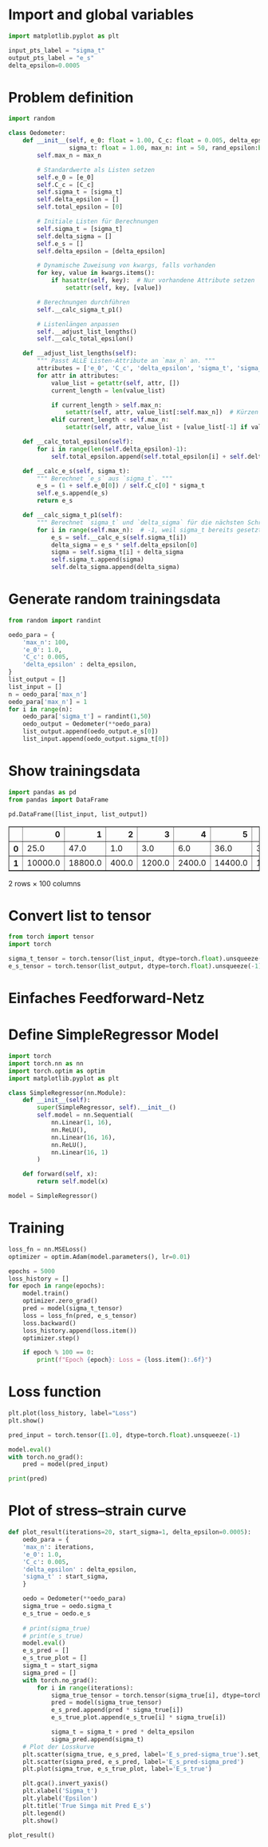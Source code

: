 # Import and global variables


```python
import matplotlib.pyplot as plt

input_pts_label = "sigma_t"
output_pts_label = "e_s"
delta_epsilon=0.0005
```

# Problem definition


```python
import random

class Oedometer:
    def __init__(self, e_0: float = 1.00, C_c: float = 0.005, delta_epsilon: float = 0.0005,
                 sigma_t: float = 1.00, max_n: int = 50, rand_epsilon:bool=False, **kwargs):
        self.max_n = max_n

        # Standardwerte als Listen setzen
        self.e_0 = [e_0]
        self.C_c = [C_c]
        self.sigma_t = [sigma_t]
        self.delta_epsilon = []
        self.total_epsilon = [0]

        # Initiale Listen für Berechnungen
        self.sigma_t = [sigma_t]
        self.delta_sigma = []
        self.e_s = []
        self.delta_epsilon = [delta_epsilon]

        # Dynamische Zuweisung von kwargs, falls vorhanden
        for key, value in kwargs.items():
            if hasattr(self, key):  # Nur vorhandene Attribute setzen
                setattr(self, key, [value])

        # Berechnungen durchführen
        self.__calc_sigma_t_p1()

        # Listenlängen anpassen
        self.__adjust_list_lengths()
        self.__calc_total_epsilon()

    def __adjust_list_lengths(self):
        """ Passt ALLE Listen-Attribute an `max_n` an. """
        attributes = ['e_0', 'C_c', 'delta_epsilon', 'sigma_t', 'sigma_t', 'delta_sigma', 'e_s']
        for attr in attributes:
            value_list = getattr(self, attr, [])
            current_length = len(value_list)

            if current_length > self.max_n:
                setattr(self, attr, value_list[:self.max_n])  # Kürzen
            elif current_length < self.max_n:
                setattr(self, attr, value_list + [value_list[-1] if value_list else 0] * (self.max_n - current_length))  # Auffüllen

    def __calc_total_epsilon(self):
        for i in range(len(self.delta_epsilon)-1):
            self.total_epsilon.append(self.total_epsilon[i] + self.delta_epsilon[i])

    def __calc_e_s(self, sigma_t):
        """ Berechnet `e_s` aus `sigma_t`. """
        e_s = (1 + self.e_0[0]) / self.C_c[0] * sigma_t
        self.e_s.append(e_s)
        return e_s

    def __calc_sigma_t_p1(self):
        """ Berechnet `sigma_t` und `delta_sigma` für die nächsten Schritte. """
        for i in range(self.max_n):  # -1, weil sigma_t bereits gesetzt ist
            e_s = self.__calc_e_s(self.sigma_t[i])
            delta_sigma = e_s * self.delta_epsilon[0]
            sigma = self.sigma_t[i] + delta_sigma
            self.sigma_t.append(sigma)
            self.delta_sigma.append(delta_sigma)
```

# Generate random trainingsdata


```python
from random import randint

oedo_para = {
    'max_n': 100,
    'e_0': 1.0,
    'C_c': 0.005,
    'delta_epsilon' : delta_epsilon,
}
list_output = []
list_input = []
n = oedo_para['max_n']
oedo_para['max_n'] = 1
for i in range(n):
    oedo_para['sigma_t'] = randint(1,50)
    oedo_output = Oedometer(**oedo_para)
    list_output.append(oedo_output.e_s[0])
    list_input.append(oedo_output.sigma_t[0])
```

# Show trainingsdata


```python
import pandas as pd
from pandas import DataFrame

pd.DataFrame([list_input, list_output])
```




<div>
<style scoped>
    .dataframe tbody tr th:only-of-type {
        vertical-align: middle;
    }

    .dataframe tbody tr th {
        vertical-align: top;
    }

    .dataframe thead th {
        text-align: right;
    }
</style>
<table border="1" class="dataframe">
  <thead>
    <tr style="text-align: right;">
      <th></th>
      <th>0</th>
      <th>1</th>
      <th>2</th>
      <th>3</th>
      <th>4</th>
      <th>5</th>
      <th>6</th>
      <th>7</th>
      <th>8</th>
      <th>9</th>
      <th>...</th>
      <th>90</th>
      <th>91</th>
      <th>92</th>
      <th>93</th>
      <th>94</th>
      <th>95</th>
      <th>96</th>
      <th>97</th>
      <th>98</th>
      <th>99</th>
    </tr>
  </thead>
  <tbody>
    <tr>
      <th>0</th>
      <td>25.0</td>
      <td>47.0</td>
      <td>1.0</td>
      <td>3.0</td>
      <td>6.0</td>
      <td>36.0</td>
      <td>37.0</td>
      <td>15.0</td>
      <td>37.0</td>
      <td>6.0</td>
      <td>...</td>
      <td>34.0</td>
      <td>45.0</td>
      <td>37.0</td>
      <td>12.0</td>
      <td>13.0</td>
      <td>11.0</td>
      <td>34.0</td>
      <td>2.0</td>
      <td>15.0</td>
      <td>46.0</td>
    </tr>
    <tr>
      <th>1</th>
      <td>10000.0</td>
      <td>18800.0</td>
      <td>400.0</td>
      <td>1200.0</td>
      <td>2400.0</td>
      <td>14400.0</td>
      <td>14800.0</td>
      <td>6000.0</td>
      <td>14800.0</td>
      <td>2400.0</td>
      <td>...</td>
      <td>13600.0</td>
      <td>18000.0</td>
      <td>14800.0</td>
      <td>4800.0</td>
      <td>5200.0</td>
      <td>4400.0</td>
      <td>13600.0</td>
      <td>800.0</td>
      <td>6000.0</td>
      <td>18400.0</td>
    </tr>
  </tbody>
</table>
<p>2 rows × 100 columns</p>
</div>



# Convert list to tensor


```python
from torch import tensor
import torch

sigma_t_tensor = torch.tensor(list_input, dtype=torch.float).unsqueeze(-1)
e_s_tensor = torch.tensor(list_output, dtype=torch.float).unsqueeze(-1)
```

# Einfaches Feedforward-Netz

# Define SimpleRegressor Model


```python
import torch
import torch.nn as nn
import torch.optim as optim
import matplotlib.pyplot as plt

class SimpleRegressor(nn.Module):
    def __init__(self):
        super(SimpleRegressor, self).__init__()
        self.model = nn.Sequential(
            nn.Linear(1, 16),
            nn.ReLU(),
            nn.Linear(16, 16),
            nn.ReLU(),
            nn.Linear(16, 1)
        )

    def forward(self, x):
        return self.model(x)

model = SimpleRegressor()
```

# Training


```python
loss_fn = nn.MSELoss()
optimizer = optim.Adam(model.parameters(), lr=0.01)

epochs = 5000
loss_history = []
for epoch in range(epochs):
    model.train()
    optimizer.zero_grad()
    pred = model(sigma_t_tensor)
    loss = loss_fn(pred, e_s_tensor)
    loss.backward()
    loss_history.append(loss.item())
    optimizer.step()

    if epoch % 100 == 0:
        print(f"Epoch {epoch}: Loss = {loss.item():.6f}")
```

# Loss function


```python
plt.plot(loss_history, label="Loss")
plt.show()
```


```python
pred_input = torch.tensor([1.0], dtype=torch.float).unsqueeze(-1) 

model.eval()
with torch.no_grad():
    pred = model(pred_input)

print(pred)
```

# Plot of stress–strain curve


```python
def plot_result(iterations=20, start_sigma=1, delta_epsilon=0.0005):
    oedo_para = {
    'max_n': iterations,
    'e_0': 1.0,
    'C_c': 0.005,
    'delta_epsilon' : delta_epsilon,
    'sigma_t' : start_sigma,
    }

    oedo = Oedometer(**oedo_para)
    sigma_true = oedo.sigma_t
    e_s_true = oedo.e_s
    
    # print(sigma_true)
    # print(e_s_true)
    model.eval()
    e_s_pred = []
    e_s_true_plot = []
    sigma_t = start_sigma
    sigma_pred = []
    with torch.no_grad():
        for i in range(iterations):
            sigma_true_tensor = torch.tensor(sigma_true[i], dtype=torch.float).unsqueeze(-1) 
            pred = model(sigma_true_tensor)
            e_s_pred.append(pred * sigma_true[i])
            e_s_true_plot.append(e_s_true[i] * sigma_true[i])

            sigma_t = sigma_t + pred * delta_epsilon
            sigma_pred.append(sigma_t)
    # Plot der Losskurve
    plt.scatter(sigma_true, e_s_pred, label='E_s_pred-sigma_true').set_color("red")
    plt.scatter(sigma_pred, e_s_pred, label='E_s_pred-sigma_pred')
    plt.plot(sigma_true, e_s_true_plot, label='E_s_true')

    plt.gca().invert_yaxis()
    plt.xlabel('Sigma_t')
    plt.ylabel('Epsilon')
    plt.title('True Simga mit Pred E_s')
    plt.legend()
    plt.show()
    
plot_result()
```
